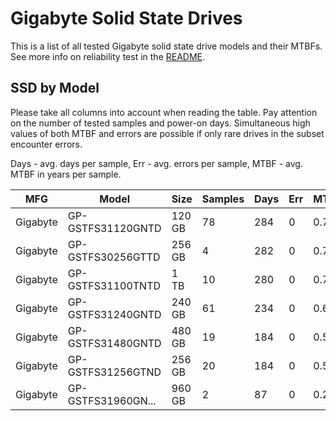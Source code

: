 Gigabyte Solid State Drives
===========================

This is a list of all tested Gigabyte solid state drive models and their MTBFs. See
more info on reliability test in the [README](https://github.com/linuxhw/SMART).

SSD by Model
------------

Please take all columns into account when reading the table. Pay attention on the
number of tested samples and power-on days. Simultaneous high values of both MTBF
and errors are possible if only rare drives in the subset encounter errors.

Days - avg. days per sample,
Err  - avg. errors per sample,
MTBF - avg. MTBF in years per sample.

| MFG       | Model              | Size   | Samples | Days  | Err   | MTBF |
|-----------|--------------------|--------|---------|-------|-------|------|
| Gigabyte  | GP-GSTFS31120GNTD  | 120 GB | 78      | 284   | 0     | 0.78   |
| Gigabyte  | GP-GSTFS30256GTTD  | 256 GB | 4       | 282   | 0     | 0.77   |
| Gigabyte  | GP-GSTFS31100TNTD  | 1 TB   | 10      | 280   | 0     | 0.77   |
| Gigabyte  | GP-GSTFS31240GNTD  | 240 GB | 61      | 234   | 0     | 0.64   |
| Gigabyte  | GP-GSTFS31480GNTD  | 480 GB | 19      | 184   | 0     | 0.51   |
| Gigabyte  | GP-GSTFS31256GTND  | 256 GB | 20      | 184   | 0     | 0.50   |
| Gigabyte  | GP-GSTFS31960GN... | 960 GB | 2       | 87    | 0     | 0.24   |
